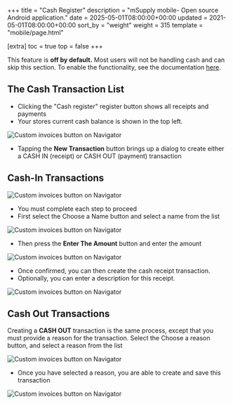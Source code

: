 +++
title = "Cash Register"
description = "mSupply mobile- Open source Android application."
date = 2025-05-01T08:00:00+00:00
updated = 2021-05-01T08:00:00+00:00
sort_by = "weight"
weight = 315
template = "mobile/page.html"

[extra]
toc = true
top = false
+++

This feature is **off by default.** Most users will not be handling cash and can skip this section. To enable the functionality, see the documentation [here](/mobile/setup/server-setup/#setting-up-the-server).

## The Cash Transaction List

  * Clicking the "Cash register" register button shows all receipts and payments 
  * Your stores current cash balance is shown in the top left.

![Custom invoices button on Navigator](/mobile/introduction/images/Cash_Transaction_List.png)

  * Tapping the **New Transaction** button brings up a dialog to create either a CASH IN (receipt)  or CASH OUT (payment) transaction

## Cash-In Transactions

![Custom invoices button on Navigator](/mobile/introduction/images/cash_in_transactions.png)

  * You must complete each step to proceed
  * First select the Choose a Name button and select a name from the list

![Custom invoices button on Navigator](/mobile/introduction/images/cash_transaction2.png)

  * Then press the **Enter The Amount** button and enter the amount

![Custom invoices button on Navigator](/mobile/introduction/images/cash_transaction3.png)

  * Once confirmed, you can then create the cash receipt transaction. 
  * Optionally, you can enter a description for this receipt.


![Custom invoices button on Navigator](/mobile/introduction/images/cash_transaction4.png)

## Cash Out Transactions

Creating a **CASH OUT** transaction is the same process, except that you must provide a reason for the transaction. Select the Choose a reason button, and select a reason from the list 

![Custom invoices button on Navigator](/mobile/introduction/images/cash_out_transactions.png)

  * Once you have selected a reason, you are able to create and save this transaction

![Custom invoices button on Navigator](/mobile/introduction/images/cash_out_transactions2.png)


